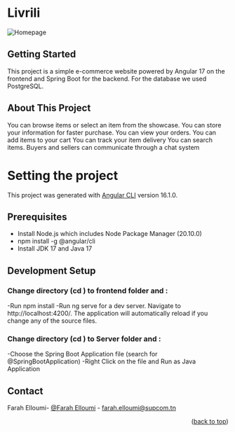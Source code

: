 # Livrili
![Homepage](https://github.com/SkanderChayoukhi/Artisanat/assets/138572009/4bb3af7c-a3f9-4dd0-ad50-a4f8d73a4efd)

## Getting Started
This project is a simple e-commerce website powered by Angular 17 on the frontend and Spring Boot for the backend.
For the database we used PostgreSQL.
## About This Project
You can browse items or select an item from the showcase.
You can store your information for faster purchase.
You can view your orders.
You can add items to your cart 
You can track your item delivery 
You can search items.
Buyers and sellers can communicate through a chat system
# Setting the project

This project was generated with [Angular CLI](https://github.com/angular/angular-cli) version 16.1.0.

## Prerequisites
 - Install Node.js which includes Node Package Manager (20.10.0)
 - npm install -g @angular/cli
 - Install JDK 17 and Java 17

##  Development Setup
### Change directory (cd ) to frontend folder and :
 -Run npm install
 -Run ng serve for a dev server. Navigate to http://localhost:4200/. The application will automatically reload if you change any of the source files.
### Change directory (cd ) to Server folder and :
  -Choose the Spring Boot Application file (search for @SpringBootApplication)
  -Right Click on the file and Run as Java Application
## Contact

Farah Elloumi- [@Farah Elloumi][linkedin-url] - farah.elloumi@supcom.tn <br/>
<p align="right">(<a href="#readme-top">back to top</a>)</p>

<!-- MARKDOWN LINKS & IMAGES -->
<!-- https://www.markdownguide.org/basic-syntax/#reference-style-links -->
[linkedin-shield]: https://img.shields.io/badge/-LinkedIn-black.svg?style=for-the-badge&logo=linkedin&colorB=555
[linkedin-url]: https://www.linkedin.com/in/farah-elloumi-735ab1269/


